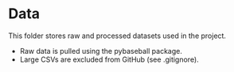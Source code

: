 # Data

This folder stores raw and processed datasets used in the project.
- Raw data is pulled using the pybaseball package.
- Large CSVs are excluded from GitHub (see .gitignore).